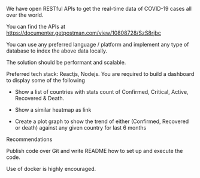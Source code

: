 We have open RESTful APIs to get the real-time data of COVID-19 cases all over the world. 

You can find the APIs at https://documenter.getpostman.com/view/10808728/SzS8rjbc

You can use any preferred language / platform and implement any type of database to index the above data locally. 

The solution should be performant and scalable.

Preferred tech stack: Reactjs, Nodejs. You are required to build a dashboard to display some of the following

- Show a list of countries with stats count of Confirmed, Critical, Active, Recovered & Death.

- Show a similar heatmap as link

- Create a plot graph to show the trend of either (Confirmed, Recovered or death) against any
 given country for last 6 months

Recommendations

Publish code over Git and write README how to set up and execute the code.

Use of docker is highly encouraged.